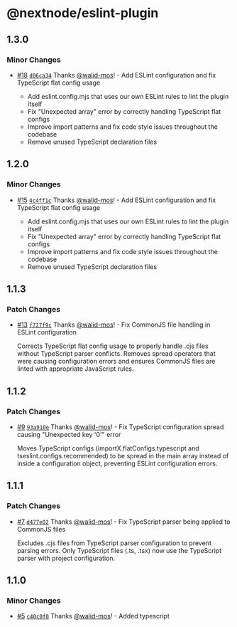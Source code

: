 # @nextnode/eslint-plugin

## 1.3.0

### Minor Changes

- [#18](https://github.com/NextNodeSolutions/eslint-plugin/pull/18) [`d06ca34`](https://github.com/NextNodeSolutions/eslint-plugin/commit/d06ca34a23bc31c08549883b4d38a12a7311be52) Thanks [@walid-mos](https://github.com/walid-mos)! - Add ESLint configuration and fix TypeScript flat config usage

  - Add eslint.config.mjs that uses our own ESLint rules to lint the plugin itself
  - Fix "Unexpected array" error by correctly handling TypeScript flat configs
  - Improve import patterns and fix code style issues throughout the codebase
  - Remove unused TypeScript declaration files

## 1.2.0

### Minor Changes

- [#15](https://github.com/NextNodeSolutions/eslint-plugin/pull/15) [`4c4ff1c`](https://github.com/NextNodeSolutions/eslint-plugin/commit/4c4ff1cdd467fffd44fde6af731eb4f54b8bae61) Thanks [@walid-mos](https://github.com/walid-mos)! - Add ESLint configuration and fix TypeScript flat config usage

  - Add eslint.config.mjs that uses our own ESLint rules to lint the plugin itself
  - Fix "Unexpected array" error by correctly handling TypeScript flat configs
  - Improve import patterns and fix code style issues throughout the codebase
  - Remove unused TypeScript declaration files

## 1.1.3

### Patch Changes

- [#13](https://github.com/NextNodeSolutions/eslint-plugin/pull/13) [`f727f9c`](https://github.com/NextNodeSolutions/eslint-plugin/commit/f727f9cd86ca21bc4c7ccca5db9d4db567893fec) Thanks [@walid-mos](https://github.com/walid-mos)! - Fix CommonJS file handling in ESLint configuration

  Corrects TypeScript flat config usage to properly handle .cjs files without TypeScript parser conflicts. Removes spread operators that were causing configuration errors and ensures CommonJS files are linted with appropriate JavaScript rules.

## 1.1.2

### Patch Changes

- [#9](https://github.com/NextNodeSolutions/eslint-plugin/pull/9) [`93a910e`](https://github.com/NextNodeSolutions/eslint-plugin/commit/93a910e6a2caec54a4f8f74014119c2807d02dcc) Thanks [@walid-mos](https://github.com/walid-mos)! - Fix TypeScript configuration spread causing "Unexpected key '0'" error

  Moves TypeScript configs (importX.flatConfigs.typescript and tseslint.configs.recommended) to be spread in the main array instead of inside a configuration object, preventing ESLint configuration errors.

## 1.1.1

### Patch Changes

- [#7](https://github.com/NextNodeSolutions/eslint-plugin/pull/7) [`d477e02`](https://github.com/NextNodeSolutions/eslint-plugin/commit/d477e0219cd911681b17cac69a34f359957f8e5d) Thanks [@walid-mos](https://github.com/walid-mos)! - Fix TypeScript parser being applied to CommonJS files

  Excludes .cjs files from TypeScript parser configuration to prevent parsing errors. Only TypeScript files (.ts, .tsx) now use the TypeScript parser with project configuration.

## 1.1.0

### Minor Changes

- [#5](https://github.com/NextNodeSolutions/packages_eslint-plugin/pull/5) [`c40c0f0`](https://github.com/NextNodeSolutions/packages_eslint-plugin/commit/c40c0f024ea8a0d8feba0780b67ec2d7b7a8ef55) Thanks [@walid-mos](https://github.com/walid-mos)! - Added typescript
